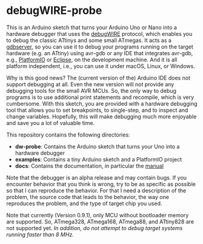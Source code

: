 # debugWIRE-probe 

This is an Arduino sketch that turns your Arduino Uno or Nano into a hardware debugger that uses the [debugWIRE](https://en.wikipedia.org/wiki/DebugWIRE) protocol, which enables you to debug the classic ATtinys and some small ATmegas. It acts as a [gdbserver](https://en.wikipedia.org/wiki/Gdbserver), so you can use it to debug your programs running on the target hardware (e.g. an ATtiny) using avr-gdb or any IDE that integrates avr-gdb, e.g., [PlatformIO](https://platformio.org/) or [Eclipse](https://www.eclipse.org/), on the development machine. And it is all platform independent, i.e., you can use it under macOS, Linux, or Windows.

Why is this good news? The (current version of the) Arduino IDE does not support debugging at all. Even the new version will not provide any debugging tools for the small AVR MCUs. So, the only way to debug programs is to use additional print statements and recompile, which is very cumbersome. With this sketch, you are provided with a hardware debugging tool that allows you to set breakpoints, to single-step, and to inspect and change variables. Hopefully, this will make debugging much more enjoyable and save you a lot of valuable time.

This repository contains the following directories:

* **dw-probe**: Contains the Arduino sketch that turns your Uno into a hardware debugger
* **examples**: Contains a tiny Arduino sketch and a PlatformIO project
* **docs**: Contains the documentation, in particular the [manual](docs/manual.md)

Note that the debugger is an alpha release and may contain bugs. If you encounter behavior that you think is wrong, try to be as specific as possible so that I can reproduce the behavior. For that I need a description of the problem, the source code that leads to the behavior, the way one reproduces the problem, and the type of target chip you used. 

Note that currently (Version 0.9.1), only MCU without bootloader memory are supported. So, ATmega328, ATmega168, ATmega88, and ATtiny828 are not supported yet. *In addition, do not attempt to debug target systems running faster than 8 MHz.*